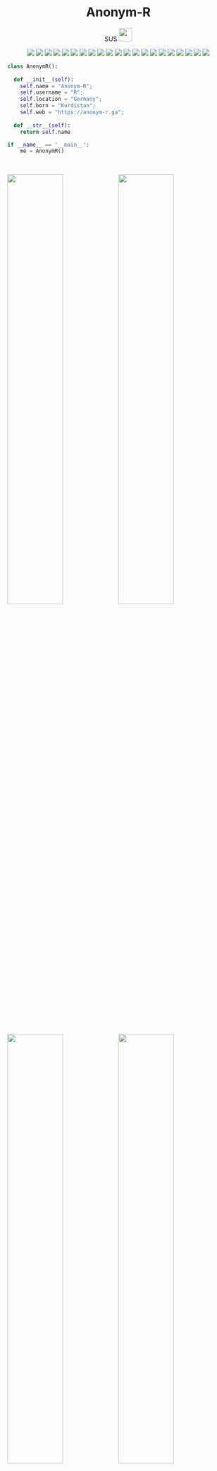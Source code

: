 <div align="center">
<h1><b>Anonym-R</b></h1>
<p>SUS <img src="https://camo.githubusercontent.com/63371d36886ee658f5a97401f393e1ab1684b2fd3de674b8f5efc7d410b2a3d0/68747470733a2f2f6d656469612e67697068792e636f6d2f6d656469612f57556c706c634d704f43456d5447427442572f67697068792e676966" width="30"></p>
</div>
<p>
<div align="center">
  <img src="https://img.shields.io/badge/Blogger-FF5722?style=for-the-badge&logo=blogger&logoColor=white">
  <img src="https://img.shields.io/badge/Amp-000?style=for-the-badge&logo=amp&logoColor=005AF0">
  <img src="https://img.shields.io/badge/Bootstrap-563D7C?style=for-the-badge&logo=bootstrap&logoColor=white">
  <img src="https://img.shields.io/badge/Shell_Script-121011?style=for-the-badge&logo=gnu-bash&logoColor=white">
  <img src="https://img.shields.io/badge/web3.js-F16822?style=for-the-badge&logo=web3.js&logoColor=white">
  <img src="https://img.shields.io/badge/Discord-5865F2?style=for-the-badge&logo=discord&logoColor=white">
  <img src="https://img.shields.io/badge/CSS3-1572B6?style=for-the-badge&logo=css3&logoColor=white">
  <img src="https://img.shields.io/badge/HTML5-E34F26?style=for-the-badge&logo=html5&logoColor=white">
  <img src="https://img.shields.io/badge/JavaScript-323330?style=for-the-badge&logo=javascript&logoColor=F7DF1E">
  <img src="https://img.shields.io/badge/json-5E5C5C?style=for-the-badge&logo=json&logoColor=white">
  <img src="https://img.shields.io/badge/PHP-777BB4?style=for-the-badge&logo=php&logoColor=white">
  <img src="https://img.shields.io/badge/Python-FFD43B?style=for-the-badge&logo=python&logoColor=blue">
  <img src="https://img.shields.io/badge/Android-3DDC84?style=for-the-badge&logo=android&logoColor=white">
  <img src="https://img.shields.io/badge/Windows-0078D6?style=for-the-badge&logo=windows&logoColor=white">
  <img src="https://img.shields.io/badge/F%20Droid-1976D2?style=for-the-badge&logo=f-droid&logoColor=white">
  <img src="https://img.shields.io/badge/GIT-E44C30?style=for-the-badge&logo=git&logoColor=white">
  <img src="https://img.shields.io/badge/GNU%20Bash-4EAA25?style=for-the-badge&logo=GNU%20Bash&logoColor=white">
  <img src="https://img.shields.io/badge/Hyper-000000?style=for-the-badge&logo=hyper&logoColor=white">
  <img src="https://img.shields.io/badge/powershell-5391FE?style=for-the-badge&logo=powershell&logoColor=white">
  <img src="https://img.shields.io/badge/Google_chrome-4285F4?style=for-the-badge&logo=Google-chrome&logoColor=white">
  <img src="https://img.shields.io/badge/Tor_Browser-7D4698?style=for-the-badge&logo=Tor-Browser&logoColor=white">
</div>
</p>

```python
class AnonymR():
    
  def __init__(self):
    self.name = "Anonym-R";
    self.username = "R";
    self.location = "Germany";
    self.born = "Kurdistan";
    self.web = "https://anonym-r.ga";
    
  def __str__(self):
    return self.name

if __name__ == '__main__':
    me = AnonymR()
```

<br/>
<p>
  <a href="#">
  <img width="50%" src="https://github-readme-stats.vercel.app/api?username=KurdistanIs1&show_icons=true&theme=gruvbox&hide_border=true" /><img width="50%" src="https://github-readme-streak-stats.herokuapp.com/?user=KurdistanIs1&theme=gruvbox&hide_border=true" />
  <img width="50%" src="https://activity-graph.herokuapp.com/graph?username=KurdistanIs1&theme=gruvbox&hide_border=true" /><img width="50%" src="https://github-readme-stats.vercel.app/api/top-langs/?username=KurdistanIs1&layout=compact&theme=gruvbox&hide_border=true" />
  <img src="https://github-profile-trophy.vercel.app/?username=KurdistanIs1&theme=gruvbox&hide_border=true" />
  </a>
</p>
